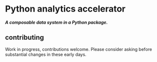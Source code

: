 # Python analytics accelerator

***A composable data system in a Python package.***

## contributing

Work in progress, contributions welcome. Please consider asking before substantial changes in these early days.
